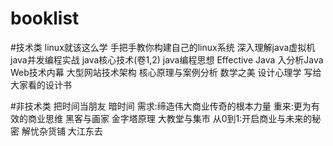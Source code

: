 # booklist
#技术类
linux就该这么学
手把手教你构建自己的linux系统
深入理解java虚拟机
java并发编程实战
java核心技术(卷1,2)
java编程思想
Effective Java
入分析Java Web技术内幕
大型网站技术架构 核心原理与案例分析
数学之美
设计心理学
写给大家看的设计书

#非技术类
把时间当朋友
暗时间
需求:缔造伟大商业传奇的根本力量
重来:更为有效的商业思维
黑客与画家
金字塔原理
大教堂与集市
从0到1:开启商业与未来的秘密
解忧杂货铺
大江东去



